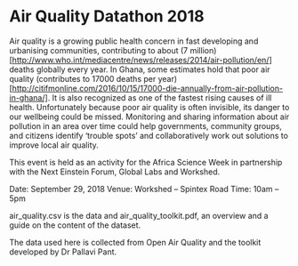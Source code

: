 # Air Quality Datathon 2018
Air quality is a growing public health concern in fast developing and urbanising communities, contributing to about (7 million)[http://www.who.int/mediacentre/news/releases/2014/air-pollution/en/] deaths globally every year. In Ghana, some estimates hold that poor air quality (contributes to 17000 deaths per year)[http://citifmonline.com/2016/10/15/17000-die-annually-from-air-pollution-in-ghana/]. It is also recognized as one of the fastest rising causes of ill health. Unfortunately because poor air quality is often invisible, its danger to our wellbeing could be missed. Monitoring and sharing information about air pollution in an area over time could help governments, community groups, and citizens identify ‘trouble spots’ and collaboratively work out solutions to improve local air quality.  

This event is held as an activity for the Africa Science Week in partnership with the Next Einstein Forum, Global Labs and Workshed.  

Date: September 29, 2018 
Venue: Workshed – Spintex Road 
Time: 10am – 5pm  

air_quality.csv is the data and air_quality_toolkit.pdf, an overview and a guide on the content of the dataset.

The data used here is collected from Open Air Quality and the toolkit developed by Dr Pallavi Pant.
